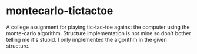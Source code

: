 # montecarlo-tictactoe
A college assignment for playing tic-tac-toe against the computer using the monte-carlo algorithm.
Structure implementation is not mine so don't bother telling me it's stupid. I only implemented the algorithm in the given structure.

